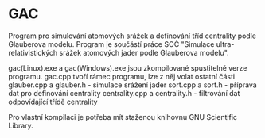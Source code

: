 # GAC
Program pro simulování atomových srážek a definování tříd centrality podle Glauberova modelu. 
Program je součástí práce SOČ "Simulace ultra-relativistických srážek atomových jader podle Glauberova modelu". 

gac(Linux).exe a gac(Windows).exe jsou zkompilované spustitelné verze programu.
gac.cpp tvoří rámec programu, lze z něj volat ostatní části
glauber.cpp a glauber.h - simulace srážení jader
sort.cpp a sort.h - příprava dat pro definování centrality
centrality.cpp a centrality.h - filtrování dat odpovídající třídě centrality

Pro vlastní kompilaci je potřeba mít staženou knihovnu GNU Scientific Library.
